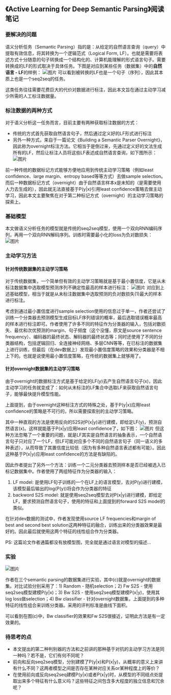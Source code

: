 ## 《Active Learning for Deep Semantic Parsing》阅读笔记

### 要解决的问题
语义分析任务（Semantic Parsing）指的是：从给定的自然语言查询（query）中提取有效信息，将其转换为一个逻辑范式（Logical Form, LF）。也就是需要将表述方式十分随意的句子转换成一个结构化的、计算机能理解的形式语言句子。需要转换成的LF的形式取决于具体任务。下图是对应到某些任务（数据集）中的**自然语言 - LF**的样例：
![图片](http://imglf5.nosdn0.126.net/img/Y3cva2JCQ0tUWi91TkhqKzN0OUdkQWFONkhOSHZmaS9JUXNtTFBnQklEZXdxcGFLcEtkeU1RPT0.jpg)
可以看到被转换的LF也是一个句子（序列），因此其本质上也是一个seq2seq的任务。

这类任务往往需要花费巨大的代价对数据进行标注，因此本文旨在通过主动学习减少所需的人工标注数据量。

### 标注数据的两种方式
对于语义分析这一任务而言，目前主要有两种获取标注数据的方式：
- 传统的方式首先获取自然语言句子，然后通过定义好的LF形式进行标注
- 另外一种方式，来自于一篇论文《Building a Semantic Parser Overnight》，因此称为overnight标注方法。它相当于是倒过来，先通过定义好的文法生成所有的LF，然后让标注人员将这些LF表述成自然语言查询，如下图所示：
  ![图片](http://imglf4.nosdn0.126.net/img/Y3cva2JCQ0tUWi91TkhqKzN0OUdkSW9YRzJQbE1SWVJnUG1SZW42T3c1N1Y3VmkrblB1dW1RPT0.jpg)

前一种传统的数据标记方式能够方便地应用到传统主动学习策略（例如least confidence、large margin、entropy based等等方式）去做sample selection。而后一种数据标记方式（overnight）由于自然语言样本x是未知的（是需要使用人力去生成的），因此就无法直接基于P(y\|x)引用least confidence策略去做主动学习，因此本文主要聚焦在对于第二种标记方式（overnight）的主动学习策略的探索上。

### 基础模型
本文做语义分析任务的模型就是传统的seq2seq模型，使用一个双向RNN编码序列，再用一个双向RNN解码序列。训练时需要最小化的loss为负对数损失：
![图片](http://imglf6.nosdn0.126.net/img/Y3cva2JCQ0tUWi91TkhqKzN0OUdkSHlYOC9iZ25qTFI1MHpxWUhYUTFZT0hWMHVaMDUzQ2pnPT0.jpg?)

### 主动学习方法

#### 针对传统数据集的主动学习策略
对于传统数据集，一个简单但有效的主动学习策略就是基于最小置信度，它是从未标注数据集中选取模型预测序列不确定性最高的样本进行标注：
![图片](http://imglf6.nosdn0.126.net/img/Y3cva2JCQ0tUWi91TkhqKzN0OUdkTDd2SnVxSFh6WnNhOVpDTHFCWTEvdVdac1RndEdsL1lBPT0.jpg)
对应到上述基础模型，相当于就是从未标注数据集中选取预测的负对数损失(1)最大的样本进行标注。

考虑到通过最小置信度进行sample selection使用的信息过于单一，作者还尝试了训练一个分类器去预测模型生成目标LF序列错误的概率，最后选取错误概率最高的样本进行标注即可。作者使用了许多不同的特征作为分类器的输入，包括对数损失、最优和次优预测的margin、句子频度（这个没懂，原文是source sentence frequency）、编码器的最终状态、解码器的最终状态等；同时还使用了不同的分类器结构，包括逻辑回归、全连接神经网络、多层CNN等等，在已标注的数据集上进行训练，但最后（在dev数据上）发现最小置信度策略的效果和分类器是不相上下的。也就是说使用最小置信度策略，在传统的数据集上就够用了。

#### 针对overnight数据集的主动学习策略
由于overnight的数据标注方式是基于给定的LF(y)去产生自然语言句子(x)，因此主动学习的任务就变成了：如何从未标注的LF集合中选取LF来获取自然语言句子，能够最快提升模型性能。

上面提到，由于overnight这种标注方式的特殊之处，基于P(y\|x)应用least confidence的策略是不可行的，所以需要探索别的主动学习策略。

其中一种直观的方法是使用反向的S2S对P(x\|y)进行建模，即给定LF(y)，预测自然语言(x)。这样就能基于P(x\|y)应用least confidence了，如下图：
![图片](http://imglf3.nosdn0.126.net/img/Y3cva2JCQ0tUWi91TkhqKzN0OUdkSHlYOC9iZ25qTFJQY0orSTdaQ3RLckkzRkpRb0M5N2V3PT0.jpg?)
但这种方法忽略了一个重要的问题，就是LF其实是自然语言的抽象表示，一个自然语言句子只对应了一个LF，但LF可能对应多个不同的自然语言句子（同一语义的多种表述），从而导致了其置信度比较低（因为有多种自然语言表述都有可能）。因此这种基于P(x\|y)应用least confidence的方法是有缺陷的。

因此作者提出了另外一个方法：训练一个二元分类器去预测样本是否已经被选入已标记数据集中。作者使用了两组特征作为分类器的输入：
1. LF model: 是使用LF句子训练的一个在LF上的语言模型，去对P(y)进行建模，该模型最后输出的log(P(y))将会作为分类器的特征
2. backword S2S model: 就是使用seq2seq模型去对P(x\|y)进行建模，即给定LF，要求预测自然语言句子，使用的特征和上面提到的forward S2S model的类似。

在针对dev数据的测试中，作者发现使用source LF frequencies和margin of best and second best solution这两种特征的融合，训练出来的分类器效果是最好的。因此最后就使用这两个特征的线性组合作为分类器。

PS: 这篇论文作者通篇都没有放模型图，完全就是通过语言对模型的描述...

### 实验
![图片](http://imglf5.nosdn0.126.net/img/Y3cva2JCQ0tUWi91TkhqKzN0OUdkSHlYOC9iZ25qTFI3NEJZUHNGVEc5ZldJWjdpMXRJa09nPT0.jpg?)

作者在三个semantic parsing的数据集进行实验，其中(c)就是overnight的数据集。对比试验分别采用了：1) Random - 随机selection；2) Fw S2S - 使用seq2seq模型建模P(y\|x)；3) Bw S2S - 使用seq2seq模型建模P(x\|y)，使用其log loss做selection；4) Bw classifier - 针对overnight数据集，上面提到的多种特征的线性组合来训练分类器。采用的评判标准是曲线下面积。

可以看到在图(c)中，Bw classifier的效果和Fw S2S很接近，证明此方法是有一定效果的。

### 待思考的点
- 本文提出的第二种判别器的方法和之前讲的那种基于对抗的主动学习方法是同一种吗？若不是，它们有何不同呢？
- 前向和反向seq2seq模型，分别建模了P(y\|x)和P(x\|y)，从概率的意义上来讲有什么不同？这两者模型之间是否存在某种对应关系or某种程度上的等价？
- 在使用前向或反向seq2seq建模P(y\|x)或者P(x\|y)时，从模型的不同结点处提取出来多个特征有什么意义吗？这些特征之间包含多大程度的独立信息和冗余呢？